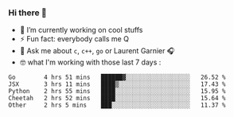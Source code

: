### Hi there 👋

<!--
**burgesQ/burgesQ** is a ✨ _special_ ✨ repository because its `README.md` (this file) appears on your GitHub profile.

Here are some ideas to get you started:

- 🌱 I’m currently learning ...
- 👯 I’m looking to collaborate on ...
- 🤔 I’m looking for help with ...
- 📫 How to reach me: ...
- 😄 Pronouns: ...
-->

- 🔭 I’m currently working on cool stuffs
- ⚡ Fun fact: everybody calls me Q 
- 💬 Ask me about `c`, `c++`, `go` or Laurent Garnier 🎧
- 🤓 what I'm working with those last 7 days :
<!--START_SECTION:waka-->
```text
Go        4 hrs 51 mins   ██████▓░░░░░░░░░░░░░░░░░░   26.52 % 
JSX       3 hrs 11 mins   ████▒░░░░░░░░░░░░░░░░░░░░   17.43 % 
Python    2 hrs 55 mins   ████░░░░░░░░░░░░░░░░░░░░░   15.95 % 
Cheetah   2 hrs 52 mins   ████░░░░░░░░░░░░░░░░░░░░░   15.64 % 
Other     2 hrs 5 mins    ███░░░░░░░░░░░░░░░░░░░░░░   11.37 % 
```
<!--END_SECTION:waka-->
